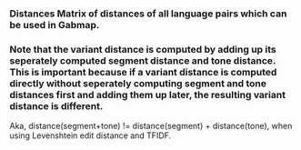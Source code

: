 ### Distances Matrix of distances of all language pairs which can be used in Gabmap.

### Note that the variant distance is computed by adding up its seperately computed segment distance and tone distance. This is important because if a variant distance is computed directly without seperately computing segment and tone distances first and adding them up later, the resulting variant distance is different. <br>

Aka, distance(segment+tone) != distance(segment) + distance(tone), when using Levenshtein edit distance and TFIDF.
